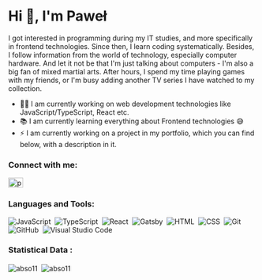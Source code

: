 <h1 align="left">Hi 👋, I'm Paweł</h1>

<p>I got interested in programming during my IT studies, and more specifically in frontend technologies. Since then, I learn coding systematically. Besides, I follow information from the world of technology, especially computer hardware. And let it not be that I'm just talking about computers - I'm also a big fan of mixed martial arts. After hours, I spend my time playing games with my friends, or I'm busy adding another TV series I have watched to my collection.</p>


- 👨‍💻 I am currently working on web development technologies like JavaScript/TypeScript, React etc.
- 📚 I am currently learning everything about Frontend technologies 😅
- ⚡ I am currently working on a project in my portfolio, which you can find below, with a description in it.

<h3 align="left">Connect with me:</h3>
<p align="left">
  <a href="https://www.linkedin.com/in/pawel-duszenko/" target="blank"><img align="center"
      src="https://raw.githubusercontent.com/rahuldkjain/github-profile-readme-generator/master/src/images/icons/Social/linked-in-alt.svg"
      alt="pawel duszenko" height="20" width="30" /></a>
</p>

<h3 align="left">Languages and Tools:</h3>

![JavaScript](https://img.shields.io/badge/-JavaScript-05122A?style=flat&logo=javascript)&nbsp;
![TypeScript](https://img.shields.io/badge/-TypeScript-05122A?style=flat&logo=typescript)&nbsp;
![React](https://img.shields.io/badge/-React-05122A?style=flat&logo=react)&nbsp;
![Gatsby](https://img.shields.io/badge/-Gatsby-05122A?style=flat&logo=gatsby)&nbsp;
![HTML](https://img.shields.io/badge/-HTML-05122A?style=flat&logo=HTML5)&nbsp;
![CSS](https://img.shields.io/badge/-CSS-05122A?style=flat&logo=CSS3&logoColor=1572B6)&nbsp;
![Git](https://img.shields.io/badge/-Git-05122A?style=flat&logo=git)&nbsp;
![GitHub](https://img.shields.io/badge/-GitHub-05122A?style=flat&logo=github)&nbsp;
![Visual Studio Code](https://img.shields.io/badge/-Visual%20Studio%20Code-05122A?style=flat&logo=visual-studio-code&logoColor=007ACC)&nbsp;

<h3>Statistical Data :</h3>
<span><img align="center"
    src="https://github-readme-stats.vercel.app/api/top-langs?username=Abso11&show_icons=true&locale=en&bg_color=0d1117&text_color=ffffff&layout=compact"
    alt="abso11" 
    bg_color=#808080/></span>
    <span>&nbsp;<img align="center" src="https://github-readme-stats.vercel.app/api?username=Abso11&show_icons=true&locale=en&bg_color=0d1117&text_color=ffffff&repo=convoychat"
    alt="abso11" /></span>

<br>

<br>

